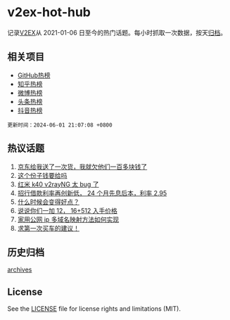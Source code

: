# v2ex-hot-hub

 记录[V2EX](https://www.v2ex.com/)从 2021-01-06 日至今的热门话题。每小时抓取一次数据，按天[归档](archives)。
 
 ## 相关项目

- [GitHub热榜](https://github.com/lonnyzhang423/github-hot-hub)
- [知乎热榜](https://github.com/lonnyzhang423/zhihu-hot-hub)
- [微博热榜](https://github.com/lonnyzhang423/weibo-hot-hub)
- [头条热榜](https://github.com/lonnyzhang423/toutiao-hot-hub)
- [抖音热榜](https://github.com/lonnyzhang423/douyin-hot-hub)


 `更新时间：2024-06-01 21:07:08 +0800`

## 热议话题

1. [京东给我送了一次货，我就欠他们一百多块钱了](https://www.v2ex.com/t/1045892)
1. [这个份子钱要给吗](https://www.v2ex.com/t/1045903)
1. [红米 k40 v2rayNG 太 bug 了](https://www.v2ex.com/t/1045873)
1. [招行借款利率再创新低， 24 个月先息后本，利率 2.95](https://www.v2ex.com/t/1045867)
1. [什么时候会变得好点？](https://www.v2ex.com/t/1045973)
1. [说说你们一加 12， 16+512 入手价格](https://www.v2ex.com/t/1045872)
1. [家用公网 ip 多域名映射方法如何实现](https://www.v2ex.com/t/1045897)
1. [求第一次买车的建议！](https://www.v2ex.com/t/1045916)

## 历史归档

[archives](archives)

## License

See the [LICENSE](LICENSE) file for license rights and limitations (MIT).
